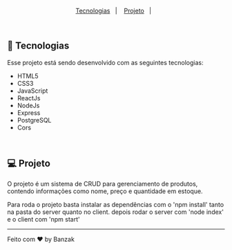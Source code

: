 <p align="center">
  <a href="#-tecnologias">Tecnologias</a>&nbsp;&nbsp;&nbsp;|&nbsp;&nbsp;&nbsp;
  <a href="#-projeto">Projeto</a>&nbsp;&nbsp;&nbsp;|&nbsp;&nbsp;&nbsp;
</p>

<br>



## 🚀 Tecnologias

Esse projeto está sendo desenvolvido com as seguintes tecnologias:

- HTML5
- CSS3
- JavaScript
- ReactJs
- NodeJs
- Express
- PostgreSQL
- Cors


<br>

## 💻 Projeto

O projeto é um sistema de CRUD para gerenciamento de produtos, contendo informações como nome, preço e quantidade em estoque.

Para roda o projeto basta instalar as dependências com o 'npm install' tanto na pasta do server quanto no client. depois rodar o server com 'node index' e o client com 'npm start'


---

Feito com ♥ by Banzak